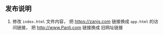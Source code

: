 ## 发布说明

1. 修改 `index.html` 文件内容， 把 https://zanjs.com 链接换成 `app.html` 的访问链接， 把 http://www.Panli.com 链接换成 旧网址链接
